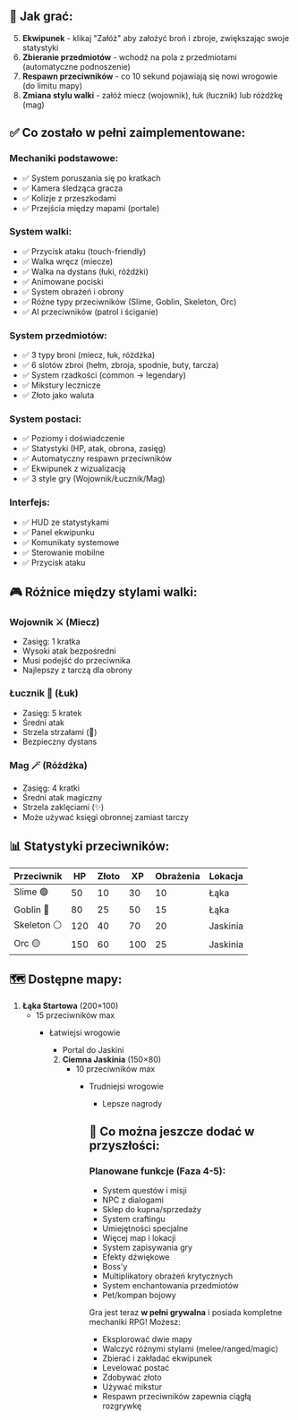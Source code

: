 

## 🎯 **Jak grać:**

5. **Ekwipunek** - klikaj "Załóż" aby założyć broń i zbroje, zwiększając swoje statystyki
6. **Zbieranie przedmiotów** - wchodź na pola z przedmiotami (automatyczne podnoszenie)
7. **Respawn przeciwników** - co 10 sekund pojawiają się nowi wrogowie (do limitu mapy)
8. **Zmiana stylu walki** - załóż miecz (wojownik), łuk (łucznik) lub różdżkę (mag)

## ✅ **Co zostało w pełni zaimplementowane:**

### **Mechaniki podstawowe:**
- ✅ System poruszania się po kratkach
- ✅ Kamera śledząca gracza
- ✅ Kolizje z przeszkodami
- ✅ Przejścia między mapami (portale)

### **System walki:**
- ✅ Przycisk ataku (touch-friendly)
- ✅ Walka wręcz (miecze)
- ✅ Walka na dystans (łuki, różdżki)
- ✅ Animowane pociski
- ✅ System obrażeń i obrony
- ✅ Różne typy przeciwników (Slime, Goblin, Skeleton, Orc)
- ✅ AI przeciwników (patrol i ściganie)

### **System przedmiotów:**
- ✅ 3 typy broni (miecz, łuk, różdżka)
- ✅ 6 slotów zbroi (hełm, zbroja, spodnie, buty, tarcza)
- ✅ System rzadkości (common → legendary)
- ✅ Mikstury lecznicze
- ✅ Złoto jako waluta

### **System postaci:**
- ✅ Poziomy i doświadczenie
- ✅ Statystyki (HP, atak, obrona, zasięg)
- ✅ Automatyczny respawn przeciwników
- ✅ Ekwipunek z wizualizacją
- ✅ 3 style gry (Wojownik/Łucznik/Mag)

### **Interfejs:**
- ✅ HUD ze statystykami
- ✅ Panel ekwipunku
- ✅ Komunikaty systemowe
- ✅ Sterowanie mobilne
- ✅ Przycisk ataku

## 🎮 **Różnice między stylami walki:**

### **Wojownik** ⚔️ (Miecz)
- Zasięg: 1 kratka
- Wysoki atak bezpośredni
- Musi podejść do przeciwnika
- Najlepszy z tarczą dla obrony

### **Łucznik** 🏹 (Łuk)
- Zasięg: 5 kratek
- Średni atak
- Strzela strzałami (🏹)
- Bezpieczny dystans

### **Mag** 🪄 (Różdżka)
- Zasięg: 4 kratki
- Średni atak magiczny
- Strzela zaklęciami (✨)
- Może używać księgi obronnej zamiast tarczy

## 📊 **Statystyki przeciwników:**

| Przeciwnik | HP | Złoto | XP | Obrażenia | Lokacja |
|------------|-------|-------|-----|-----------|---------|
| Slime 🟢 | 50 | 10 | 30 | 10 | Łąka |
| Goblin 🔴 | 80 | 25 | 50 | 15 | Łąka |
| Skeleton ⚪ | 120 | 40 | 70 | 20 | Jaskinia |
| Orc 🟡 | 150 | 60 | 100 | 25 | Jaskinia |

## 🗺️ **Dostępne mapy:**

1. **Łąka Startowa** (200×100)
   - 15 przeciwników max
      - Łatwiejsi wrogowie
         - Portal do Jaskini

         2. **Ciemna Jaskinia** (150×80)
            - 10 przeciwników max
               - Trudniejsi wrogowie
                  - Lepsze nagrody

                  ## 🚀 **Co można jeszcze dodać w przyszłości:**

                  ### **Planowane funkcje (Faza 4-5):**
                  - System questów i misji
                  - NPC z dialogami
                  - Sklep do kupna/sprzedaży
                  - System craftingu
                  - Umiejętności specjalne
                  - Więcej map i lokacji
                  - System zapisywania gry
                  - Efekty dźwiękowe
                  - Boss'y
                  - Multiplikatory obrażeń krytycznych
                  - System enchantowania przedmiotów
                  - Pet/kompan bojowy

                  Gra jest teraz **w pełni grywalna** i posiada kompletne mechaniki RPG! Możesz:
                  - Eksplorować dwie mapy
                  - Walczyć różnymi stylami (melee/ranged/magic)
                  - Zbierać i zakładać ekwipunek
                  - Levelować postać
                  - Zdobywać złoto
                  - Używać mikstur
                  - Respawn przeciwników zapewnia ciągłą rozgrywkę